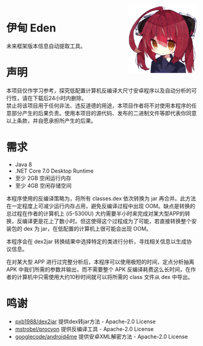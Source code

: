 <img align="right" src="docs/eden.png" width="180"/>

# 伊甸 Eden

未来框架版本信息自动提取工具。

# 声明

本项目仅作学习参考，探究低配置计算机反编译大尺寸安卓程序以及自动分析的可行性，请在下载后24小时内删除。  
禁止将该项目用于任何非法、违反道德的用途，本项目作者将不对使用本程序的任意部分产生的后果负责。使用本项目的源代码、发布的二进制文件等即代表你同意以上条款，并自愿承担所产生的后果。

# 需求

* Java 8
* .NET Core 7.0 Desktop Runtime
* 至少 2GB 空闲运行内存
* 至少 4GB 空闲存储空间

本程序使用的反编译策略为，将所有 classes.dex 依次转换为 jar 再合并。此方法在一定程度上可减少运行内存占用，避免反编译过程中出现 OOM。缺点是转换的总过程在作者的计算机上 (i5-5300U) 大约需要半小时来完成对某大型APP的转换，反编译更是花上了数小时。但这使得这个过程成为了可能，若直接转换整个安装包的 dex 为 jar，在低配置的计算机上很可能会出现 OOM。

本程序会在 dex2jar 转换结果中选择特定的类进行分析，寻找相关信息以生成协议信息。

在对某大型 APP 进行过完整分析后，本程序可以使用极短的时间，定点分析抽离 APK 中我们所需的参数并输出，而不需要整个 APK 反编译耗费这么长时间，在作者的计算机中只需使用大约10秒时间就可以将所需的 class 文件从 dex 中导出。

# 鸣谢

* [pxb1988/dex2jar](https://github.com/pxb1988/dex2jar) 提供dex转jar方法 - Apache-2.0 License
* [mstrobel/procyon](https://github.com/mstrobel/procyon) 提供反编译工具 - Apache-2.0 License
* [googlecode/android4me](https://code.google.com/archive/p/android4me) 提供安卓XML解密方法 - Apache-2.0 License
